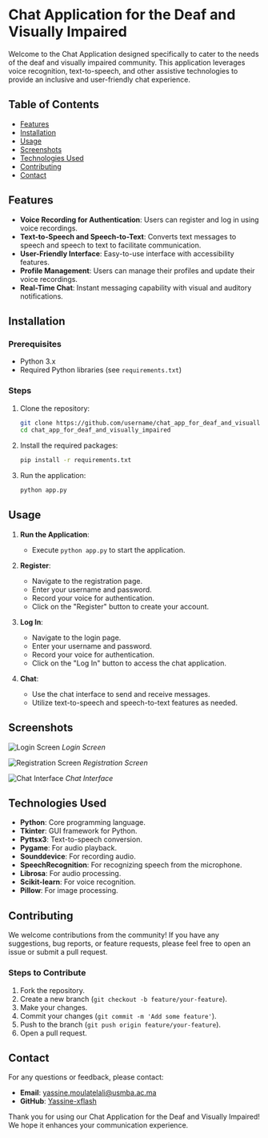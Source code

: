  # Chat Application for the Deaf and Visually Impaired

Welcome to the Chat Application designed specifically to cater to the needs of the deaf and visually impaired community. This application leverages voice recognition, text-to-speech, and other assistive technologies to provide an inclusive and user-friendly chat experience.

## Table of Contents

- [Features](#features)
- [Installation](#installation)
- [Usage](#usage)
- [Screenshots](#screenshots)
- [Technologies Used](#technologies-used)
- [Contributing](#contributing)
- [Contact](#contact)

## Features

- **Voice Recording for Authentication**: Users can register and log in using voice recordings.
- **Text-to-Speech and Speech-to-Text**: Converts text messages to speech and speech to text to facilitate communication.
- **User-Friendly Interface**: Easy-to-use interface with accessibility features.
- **Profile Management**: Users can manage their profiles and update their voice recordings.
- **Real-Time Chat**: Instant messaging capability with visual and auditory notifications.

## Installation

### Prerequisites

- Python 3.x
- Required Python libraries (see `requirements.txt`)

### Steps

1. Clone the repository:

    ```sh
    git clone https://github.com/username/chat_app_for_deaf_and_visually_impaired.git
    cd chat_app_for_deaf_and_visually_impaired
    ```

2. Install the required packages:

    ```sh
    pip install -r requirements.txt
    ```

3. Run the application:

    ```sh
    python app.py
    ```

## Usage

1. **Run the Application**:
    - Execute `python app.py` to start the application.

2. **Register**:
    - Navigate to the registration page.
    - Enter your username and password.
    - Record your voice for authentication.
    - Click on the "Register" button to create your account.

3. **Log In**:
    - Navigate to the login page.
    - Enter your username and password.
    - Record your voice for authentication.
    - Click on the "Log In" button to access the chat application.

4. **Chat**:
    - Use the chat interface to send and receive messages.
    - Utilize text-to-speech and speech-to-text features as needed.

## Screenshots

![Login Screen](screenshots/login_screen.png)
*Login Screen*

![Registration Screen](screenshots/registration_screen.png)
*Registration Screen*

![Chat Interface](screenshots/chat_interface.png)
*Chat Interface*

## Technologies Used

- **Python**: Core programming language.
- **Tkinter**: GUI framework for Python.
- **Pyttsx3**: Text-to-speech conversion.
- **Pygame**: For audio playback.
- **Sounddevice**: For recording audio.
- **SpeechRecognition**: For recognizing speech from the microphone.
- **Librosa**: For audio processing.
- **Scikit-learn**: For voice recognition.
- **Pillow**: For image processing.

## Contributing

We welcome contributions from the community! If you have any suggestions, bug reports, or feature requests, please feel free to open an issue or submit a pull request. 

### Steps to Contribute

1. Fork the repository.
2. Create a new branch (`git checkout -b feature/your-feature`).
3. Make your changes.
4. Commit your changes (`git commit -m 'Add some feature'`).
5. Push to the branch (`git push origin feature/your-feature`).
6. Open a pull request.


## Contact

For any questions or feedback, please contact:

- **Email**: yassine.moulatelali@usmba.ac.ma
- **GitHub**: [Yassine-xflash](https://github.com/Yassine-xflash)

Thank you for using our Chat Application for the Deaf and Visually Impaired! We hope it enhances your communication experience.
